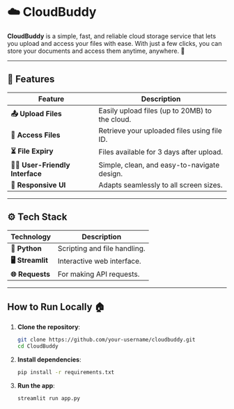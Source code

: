 # ☁️ CloudBuddy 

**CloudBuddy** is a simple, fast, and reliable cloud storage service that lets you upload and access your files with ease. With just a few clicks, you can store your documents and access them anytime, anywhere. 🌟

---

## 💫 Features

| Feature                           | Description                                                      |
| --------------------------------- | ---------------------------------------------------------------- |
| **📤 Upload Files**               | Easily upload files (up to 20MB) to the cloud.                   |
| **🔗 Access Files**               | Retrieve your uploaded files using file ID.                      |
| **⏳ File Expiry**                 | Files available for 3 days after upload.                        |
| **👨‍💻 User-Friendly Interface**   | Simple, clean, and easy-to-navigate design.                      |
| **📱 Responsive UI**               | Adapts seamlessly to all screen sizes.                         |

---

## ⚙️ Tech Stack 

| Technology        | Description                                           |
| ----------------- | ----------------------------------------------------- |
| **🐍 Python**     | Scripting and file handling.                          |
| **🖥️ Streamlit** | Interactive web interface.                             |
| **🌐 Requests**   | For making API requests.                              |

---

## How to Run Locally 🏠

1. **Clone the repository**:

   ```bash
   git clone https://github.com/your-username/cloudbuddy.git
   cd CloudBuddy
   ```

2. **Install dependencies**:

   ```bash
   pip install -r requirements.txt
   ```

3. **Run the app**:

   ```bash
   streamlit run app.py
   ```

